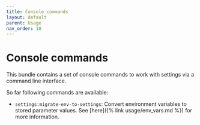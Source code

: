 ```yaml
---
title: Console commands
layout: default
parent: Usage
nav_order: 10
---
```


# Console commands

This bundle contains a set of console commands to work with settings via a command line interface.

So far following commands are available:

* `settings:migrate-env-to-settings`: Convert environment variables to stored parameter values. See [here]({% link usage/env_vars.md %}) for more information.